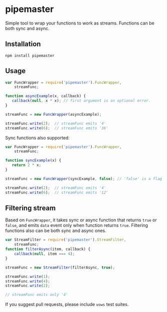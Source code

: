 pipemaster
==========

Simple tool to wrap your functions to work as streams. Functions can be both sync and async.
##  Installation

```
npm install pipemaster 
```

## Usage

```javascript
var FuncWrapper = require('pipemaster').FuncWrapper,
    streamFunc;

function asyncExample(x, callback) {
   callback(null, x * x); // first argument is an optional error.
}

streamFunc = new FuncWrapper(asyncExample);

streamFunc.write(2);  // streamFunc emits '4'
streamFunc.write(6);  // streamFunc emits '36'
```

Sync functions also supported:

```javascript
var FuncWrapper = require('pipemaster').FuncWrapper,
    streamFunc;

function syncExample(x) {
   return 2 * x;
}

streamFunc = new FuncWrapper(syncExample, false); // 'false' is a flag for sync function

streamFunc.write(2);  // streamFunc emits '4'
streamFunc.write(6);  // streamFunc emits '12'
```

## Filtering stream

Based on `FuncWrapper`, it takes sync or async function that returns `true` or `false`, and emits `data` event only when function returns `true`. Filtering functions also can be both sync and async ones.

```javascript
var StreamFilter = require('pipemaster').StreamFilter,
    streamFunc;
function filterAsync(item, callback) {
    callback(null, item === 4);
}

streamFunc = new StreamFilter(filterAsync, true);

streamFunc.write(1);
streamFunc.write(4);
streamFunc.write(2);

// streamFunc emits only '4'
```

If you suggest pull requests, please include `vows` test suites.
